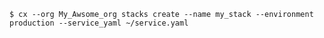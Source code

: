 <!-- usedin: [ _includes/_inlines/Toolbelt/common/stacks/stacks_examples-2-v1.md] -->

```
$ cx --org My_Awsome_org stacks create --name my_stack --environment production --service_yaml ~/service.yaml 
```
